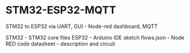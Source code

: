 # STM32-ESP32-MQTT
STM32 to ESP32 via UART, GUI - Node-red dashboard, MQTT

STM32 - STM32 core files
ESP32 - Arduino IDE sketch
flows.json - Node RED code
datasheet - description and circuit
